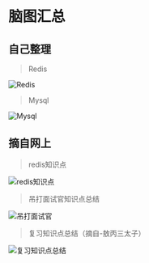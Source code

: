 # **脑图汇总**

## 自己整理
> Redis

![Redis](./redis_my.png)

> Mysql

![Mysql](./mysql_my.png)

## 摘自网上
> redis知识点

![redis知识点](./redis.jpg)

> 吊打面试官知识点总结

![吊打面试官](./killInterview.jpg)

> 复习知识点总结（摘自-敖丙三太子）

![复习知识点总结](./复习脑图.jpg)